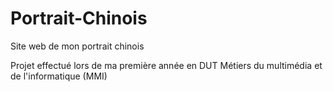 # Portrait-Chinois
Site web de mon portrait chinois

Projet effectué lors de ma première année en DUT Métiers du multimédia et de l'informatique (MMI)

